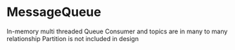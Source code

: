 # MessageQueue
In-memory multi threaded Queue
Consumer and topics are in many to many relationship
Partition is not included in design
